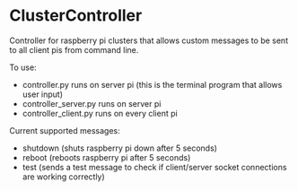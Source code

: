 # ClusterController
 Controller for raspberry pi clusters that allows custom messages to be sent to all client pis from command line.  

To use:  
- controller.py runs on server pi (this is the terminal program that allows user input)  
- controller_server.py runs on server pi  
- controller_client.py runs on every client pi  

Current supported messages:  
- shutdown (shuts raspberry pi down after 5 seconds)  
- reboot (reboots raspberry pi after 5 seconds)  
- test (sends a test message to check if client/server socket connections are working correctly)
